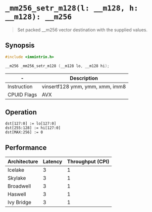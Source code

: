 `_mm256_setr_m128(l: __m128, h: __m128): __m256`
================================================

> Set packed __m256 vector destination with the supplied values.

## Synopsis

```c
#include <immintrin.h>

__m256 _mm256_setr_m128 (__m128 lo, __m128 hi);
```

| -           | Description                     |
| ----------- | ------------------------------- |
| Instruction | vinsertf128 ymm, ymm, xmm, imm8 |
| CPUID Flags | AVX                             |

## Operation

```
dst[127:0] := lo[127:0]
dst[255:128] := hi[127:0]
dst[MAX:256] := 0
```

## Performance

| Architecture | Latency | Throughput (CPI) |
| ------------ | ------- | ---------------- |
| Icelake      | 3       | 1                |
| Skylake      | 3       | 1                |
| Broadwell    | 3       | 1                |
| Haswell      | 3       | 1                |
| Ivy Bridge   | 3       | 1                |
